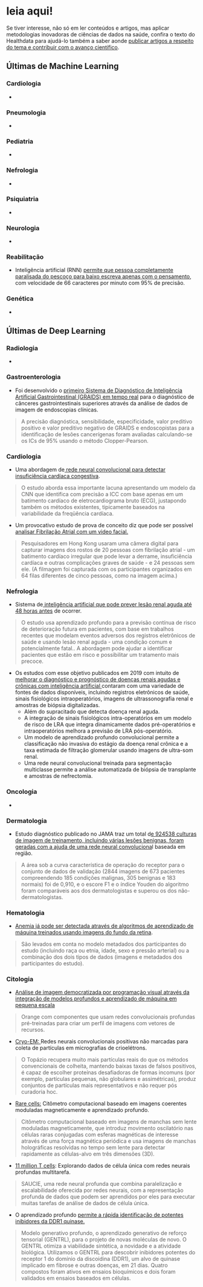 # leia aqui!

Se tiver interesse, não só em ler conteúdos e artigos, mas aplicar metodologias inovadoras de ciências de dados na saúde, confira o texto do Healthdata para ajudá-lo também a saber aonde [publicar artigos a respeito do tema e contribuir com o avanço científico](https://medium.com/@healthdata/revistas-cient%C3%ADficas-em-healthdata-e-machine-learning-913a36833e2a).

## Últimas de Machine Learning

### Cardiologia

* 
### Pneumologia

* 
### Pediatria

* 
### Nefrologia

* 
### Psiquiatria

* 
### Neurologia

* 
### Reabilitação

* Inteligência artificial \(RNN\) [permite que pessoa completamente paralisada do pescoço para baixo escreva apenas com o pensamento](https://www.sciencemag.org/news/2019/10/ai-allows-paralyzed-person-handwrite-his-mind), com velocidade de 66 caracteres por minuto com 95% de precisão. 

### Genética

* 
## Últimas de Deep Learning

### Radiologia

* 
### Gastroenterologia

* Foi desenvolvido o [primeiro Sistema de Diagnóstico de Inteligência Artificial Gastrointestinal \(GRAIDS\) em tempo real](https://www.thelancet.com/journals/lanonc/article/PIIS1470-2045%2819%2930637-0/fulltext) para o diagnóstico de cânceres gastrointestinais superiores através da análise de dados de imagem de endoscopias clínicas.

> A precisão diagnóstica, sensibilidade, especificidade, valor preditivo positivo e valor preditivo negativo de GRAIDS e endoscopistas para a identificação de lesões cancerígenas foram avaliadas calculando-se os ICs de 95% usando o método Clopper-Pearson.

### Cardiologia

* Uma abordagem de[ rede neural convolucional para detectar insuficiência cardíaca congestiva](https://www.sciencedirect.com/science/article/pii/S1746809419301776).

> O estudo aborda essa importante lacuna apresentando um modelo da CNN que identifica com precisão a ICC com base apenas em um batimento cardíaco de eletrocardiograma bruto \(ECG\), justapondo também os métodos existentes, tipicamente baseados na variabilidade da freqüência cardíaca.

* Um provocativo estudo de prova de conceito diz que pode ser possível[ analisar Fibrilação Atrial com um video facial. ](https://jamanetwork.com/journals/jamacardiology/article-abstract/2756246?guestAccessKey=428a5f12-f287-4bc8-aa2e-532f4eee7899&utm_source=silverchair&utm_source=STAT+Newsletters&utm_medium=email&utm_medium=email&utm_campaign=article_alert-jamacardiology&utm_campaign=23a4dd8576-health_tech_COPY_01&utm_content=olf&utm_term=112719&utm_term=0_8cab1d7961-23a4dd8576-151781245)

> Pesquisadores em Hong Kong usaram uma câmera digital para capturar imagens dos rostos de 20 pessoas com fibrilação atrial - um batimento cardíaco irregular que pode levar a derrame, insuficiência cardíaca e outras complicações graves de saúde - e 24 pessoas sem ele. \(A filmagem foi capturada com os participantes organizados em 64 filas diferentes de cinco pessoas, como na imagem acima.\)

### Nefrologia

* Sistema de[ inteligência artificial que pode prever lesão renal aguda até 48 horas antes](https://www.nature.com/articles/s41586-019-1390-1.epdf?shared_access_token=oLJHG921_uM4aivQw2QUDtRgN0jAjWel9jnR3ZoTv0OO9fgE6wEDGKHtBapeNmWWBBYpN6N7znzS4jeZfjBFZyAEBIcj1S9XM-8qfyMItC_U7PHG6d3TcZ4Bmnf9fgBl_JpuEENDNXhtiy0UhJoLEg%3D%3D) de ocorrer.  

> O estudo usa aprendizado profundo para a previsão contínua de risco de deterioração futura em pacientes, com base em trabalhos recentes que modelam eventos adversos dos registros eletrônicos de saúde e usando lesão renal aguda - uma condição comum e potencialmente fatal.. A abordagem pode ajudar a identificar pacientes que estão em risco e possibilitar um tratamento mais precoce.

* Os estudos com esse objetivo publicados em 2019 com intuito de[ melhorar o diagnóstico e prognóstico de doenças renais agudas e crônicas com inteligência artificial ](https://www.nature.com/articles/s41581-019-0243-3?proof=true1)contaram com uma variedade de fontes de dados disponíveis, incluindo registros eletrônicos de saúde, sinais fisiológicos intraoperatórios, imagens de ultrassonografia renal e amostras de biópsia digitalizadas.
  * Além do supracitado que detecta doença renal aguda.
  * A integração de sinais fisiológicos intra-operatórios em um modelo de risco de LRA que integra dinamicamente dados pré-operatórios e intraoperatórios melhora a previsão de LRA pós-operatório.
  * Um modelo de aprendizado profundo convolucional permite a classificação não invasiva do estágio da doença renal crônica e a taxa estimada de filtração glomerular usando imagens de ultra-som renal.
  * Uma rede neural convolucional treinada para segmentação multiclasse permite a análise automatizada de biópsia de transplante e amostras de nefrectomia.

### Oncologia

* 
### Dermatologia

* Estudo diagnóstico publicado no JAMA traz um total d[e 924538 culturas de imagem de treinamento, incluindo várias lesões benignas, foram geradas com a ajuda de uma rede neural convoluciona](https://jamanetwork.com/journals/jamadermatology/article-abstract/2756346)l baseada em região. 

> A área sob a curva característica de operação do receptor para o conjunto de dados de validação \(2844 imagens de 673 pacientes compreendendo 185 condições malignas, 305 benignas e 183 normais\) foi de 0,910, e o escore F1 e o índice Youden do algoritmo foram comparáveis aos dos dermatologistas e superou os dos não-dermatologistas.

### Hematologia

* [Anemia já pode ser detectada através de algoritmos de aprendizado de máquina treinados usando imagens do fundo da retina](https://www.nature.com/articles/s41551-019-0487-z).

> São levados em conta no modelo metadados dos participantes do estudo \(incluindo raça ou etnia, idade, sexo e pressão arterial\) ou a combinação dos dois tipos de dados \(imagens e metadados dos participantes do estudo\).

### Citologia

* [Análise de imagem democratizada por programação visual através da integração de modelos profundos e aprendizado de máquina em pequena escala](https://www.nature.com/articles/s41467-019-12397-x)

> Orange com componentes que usam redes convolucionais profundas pré-treinadas para criar um perfil de imagens com vetores de recursos.

* [Cryo-EM: ](https://www.nature.com/articles/s41592-019-0575-8)Redes neurais convolucionais positivas não marcadas para coleta de partículas em micrografias de crioelétrons.

> O Topázio recupera muito mais partículas reais do que os métodos convencionais de colheita, mantendo baixas taxas de falsos positivos, é capaz de escolher proteínas desafiadoras de formas incomuns \(por exemplo, partículas pequenas, não globulares e assimétricas\), produz conjuntos de partículas mais representativos e não requer pós curadoria hoc.

* [Rare cells:](https://www.nature.com/articles/s41377-019-0203-5) Citômetro computacional baseado em imagens coerentes moduladas magneticamente e aprendizado profundo.

> Citômetro computacional baseado em imagens de manchas sem lente moduladas magneticamente, que introduz movimento oscilatório nas células raras conjugadas com esferas magnéticas de interesse através de uma força magnética periódica e usa imagens de manchas holográficas resolvidas no tempo sem lente para detectar rapidamente as células-alvo em três dimensões \(3D\).

* [11 million T cells](https://www.nature.com/articles/s41592-019-0576-7): Explorando dados de célula única com redes neurais profundas multitarefa.

> SAUCIE, uma rede neural profunda que combina paralelização e escalabilidade oferecida por redes neurais, com a representação profunda de dados que podem ser aprendidos por eles para executar muitas tarefas de análise de dados de célula única.

* O aprendizado profundo [permite a rápida identificação de potentes inibidores da DDR1 quinase.](https://www.nature.com/articles/s41587-019-0224-x.epdf?referrer_access_token=3e8QtLMHc_b3loM7GfObCtRgN0jAjWel9jnR3ZoTv0OeqADd7ZnRCXIyYpWZ1e0gKYbDngzaDeWej8CZKLQEImsd3wOX5CMDBq8q4EawfdGYXtRMzNIM6kqnKOJcpG97Zcsz1WKQVfufDnJyKFvG93oqdNFBXYfb3E8c0knnvmxEpPx8w0h0uRPiZPjCI5gqtTVM-IdZ_SPfsVnlBw5M5e7zgdIxuEsSYCu1x-bh_atfjCkW1vfNv1i4aCP43YrvlzrTsX54obI4Y7snpIMT9iYaJxC_jmxR2GG8EWq506M%3D&tracking_referrer=www.technologyreview.com)

> Modelo generativo profundo, o aprendizado generativo de reforço tensorial \(GENTRL\), para o projeto de novas moléculas de novo. O GENTRL otimiza a viabilidade sintética, a novidade e a atividade biológica. Utilizamos o GENTRL para descobrir inibidores potentes do receptor 1 do domínio da discoidina \(DDR1\), um alvo de quinase implicado em fibrose e outras doenças, em 21 dias. Quatro compostos foram ativos em ensaios bioquímicos e dois foram validados em ensaios baseados em células.

